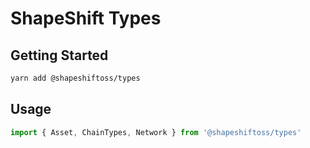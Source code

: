 # ShapeShift Types

## Getting Started

```sh
yarn add @shapeshiftoss/types
```

## Usage

```ts
import { Asset, ChainTypes, Network } from '@shapeshiftoss/types'
```
